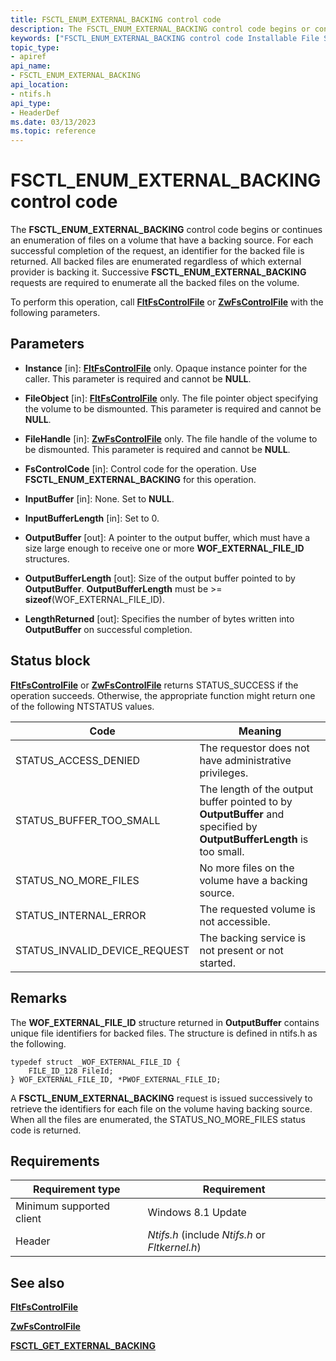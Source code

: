 ```yaml
---
title: FSCTL_ENUM_EXTERNAL_BACKING control code
description: The FSCTL_ENUM_EXTERNAL_BACKING control code begins or continues an enumeration of files on a volume that have a backing source.
keywords: ["FSCTL_ENUM_EXTERNAL_BACKING control code Installable File System Drivers"]
topic_type:
- apiref
api_name:
- FSCTL_ENUM_EXTERNAL_BACKING
api_location:
- ntifs.h
api_type:
- HeaderDef
ms.date: 03/13/2023
ms.topic: reference
---
```


# FSCTL_ENUM_EXTERNAL_BACKING control code

The **FSCTL_ENUM_EXTERNAL_BACKING** control code begins or continues an enumeration of files on a volume that have a backing source. For each successful completion of the request, an identifier for the backed file is returned. All backed files are enumerated regardless of which external provider is backing it. Successive **FSCTL_ENUM_EXTERNAL_BACKING** requests are required to enumerate all the backed files on the volume.

To perform this operation, call [**FltFsControlFile**](/windows-hardware/drivers/ddi/fltkernel/nf-fltkernel-fltfscontrolfile) or [**ZwFsControlFile**](/previous-versions/ff566462(v=vs.85)) with the following parameters.

## Parameters

- **Instance** [in]: [**FltFsControlFile**](/windows-hardware/drivers/ddi/fltkernel/nf-fltkernel-fltfscontrolfile) only. Opaque instance pointer for the caller. This parameter is required and cannot be **NULL**.

- **FileObject** [in]: [**FltFsControlFile**](/windows-hardware/drivers/ddi/fltkernel/nf-fltkernel-fltfscontrolfile) only. The file pointer object specifying the volume to be dismounted. This parameter is required and cannot be **NULL**.

- **FileHandle** [in]: [**ZwFsControlFile**](/previous-versions/ff566462(v=vs.85)) only. The file handle of the volume to be dismounted. This parameter is required and cannot be **NULL**.

- **FsControlCode** [in]: Control code for the operation. Use **FSCTL_ENUM_EXTERNAL_BACKING** for this operation.

- **InputBuffer** [in]: None. Set to **NULL**.

- **InputBufferLength** [in]: Set to 0.

- **OutputBuffer** [out]: A pointer to the output buffer, which must have a size large enough to receive one or more **WOF_EXTERNAL_FILE_ID** structures.

- **OutputBufferLength** [out]: Size of the output buffer pointed to by **OutputBuffer**. **OutputBufferLength** must be >= **sizeof**(WOF_EXTERNAL_FILE_ID).

- **LengthReturned** [out]: Specifies the number of bytes written into **OutputBuffer** on successful completion.

## Status block

[**FltFsControlFile**](/windows-hardware/drivers/ddi/fltkernel/nf-fltkernel-fltfscontrolfile) or [**ZwFsControlFile**](/previous-versions/ff566462(v=vs.85)) returns STATUS_SUCCESS if the operation succeeds. Otherwise, the appropriate function might return one of the following NTSTATUS values.

| Code | Meaning |
| ---- | ------- |
| STATUS_ACCESS_DENIED | The requestor does not have administrative privileges. |
| STATUS_BUFFER_TOO_SMALL | The length of the output buffer pointed to by **OutputBuffer** and specified by **OutputBufferLength** is too small. |
| STATUS_NO_MORE_FILES | No more files on the volume have a backing source. |
| STATUS_INTERNAL_ERROR | The requested volume is not accessible. |
| STATUS_INVALID_DEVICE_REQUEST | The backing service is not present or not started. |

## Remarks

The **WOF_EXTERNAL_FILE_ID** structure returned in **OutputBuffer** contains unique file identifiers for backed files. The structure is defined in ntifs.h as the following.

```ManagedCPlusPlus
typedef struct _WOF_EXTERNAL_FILE_ID {
    FILE_ID_128 FileId;
} WOF_EXTERNAL_FILE_ID, *PWOF_EXTERNAL_FILE_ID;
```

A **FSCTL_ENUM_EXTERNAL_BACKING** request is issued successively to retrieve the identifiers for each file on the volume having backing source. When all the files are enumerated, the STATUS_NO_MORE_FILES status code is returned.

## Requirements

| Requirement type | Requirement |
| ---------------- | ----------- |
| Minimum supported client | Windows 8.1 Update |
| Header | *Ntifs.h* (include *Ntifs.h* or *Fltkernel.h*) |

## See also

[**FltFsControlFile**](/windows-hardware/drivers/ddi/fltkernel/nf-fltkernel-fltfscontrolfile)

[**ZwFsControlFile**](/previous-versions/ff566462(v=vs.85))

[**FSCTL_GET_EXTERNAL_BACKING**](fsctl-get-external-backing.md)
